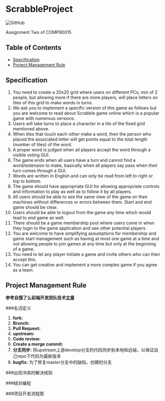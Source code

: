 # ScrabbleProject

![GitHub](https://img.shields.io/github/license/mashape/apistatus.svg)

Assignment Two of COMP90015

## Table of Contents 
- [Specification](#specification)
- [Project Management Rule](#project-management-rule)
 
    
## Specification
1. You need to create a 20x20 grid where users on different PCs, min of 2 people, but allowing more if there are more players, will place letters on tiles of this grid to make words in turns.
2. We ask you to implement a specific version of this game as follows but you are welcome to read about Scrabble game online which is a popular game with numerous versions.
3. Users will take turns to place a character in a tile of the fixed grid mentioned above.
4. When tiles that touch each-other make a word, then the person who placed the associated letter will get points equal to the total length (number of tiles) of the word.
5. A proper word is judged when all players accept the word through a visible voting GUI.
6. The game ends when all users have a turn and cannot find a word/extension to make, basically when all players say pass when their turn comes through a GUI.
7. Words are written in English and can only be read from left to right or top to bottom. 
8. The game should have appropriate GUI for allowing appropriate controls and information to play as well as to follow it by all players.
9. All users should be able to see the same view of the game on their machines without differences or errors between them. Start and end game should be clear.
10. Users should be able to logout from the game any time which would lead to end game as well.
11. There should be a game membership pool where users come in when they login to the game application and see other potential players. 
12. You are welcome to have simplifying assumptions for membership and game start management such as having at most one game at a time and not allowing people to join games at any time but only at the beginning of a game. 
13. You need to let any player initiate a game and invite others who can then accept this.
14. You can get creative and implement a more complex game if you agree as a team. 

## Project Management Rule
**参考自饿了么前端开发团队技术[文章](https://zhuanlan.zhihu.com/p/39148914)**

###名词定义
1. **fork:** 
2. **Brunch:**
3. **Pull Request:**
4. **upstream:**
5. **Code review:**
6. **Create a merge commit:**
7. **分支同步:** 将upstream上游develop分支的代码同步到本地和远端，以保证自己repo下代码为最新版本
8. **bugfix:** 为了修复master分支中的缺陷，创建的分支

###出现冲突的解决规则

###结对编程

###项目开发流程图